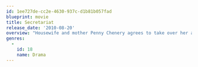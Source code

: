 ```yaml
---
id: 1ee727de-cc2e-4630-937c-d1b81b057fad
blueprint: movie
title: Secretariat
release_date: '2010-08-20'
overview: "Housewife and mother Penny Chenery agrees to take over her ailing father's Virginia-based Meadow Stables, despite her lack of horse-racing knowledge. Against all odds, Chenery - with the help of veteran trainer Lucien Laurin - manages to navigate the male-dominated business, ultimately fostering the first Triple Crown winner in 25 years."
genres:
  -
    id: 18
    name: Drama
---
```


